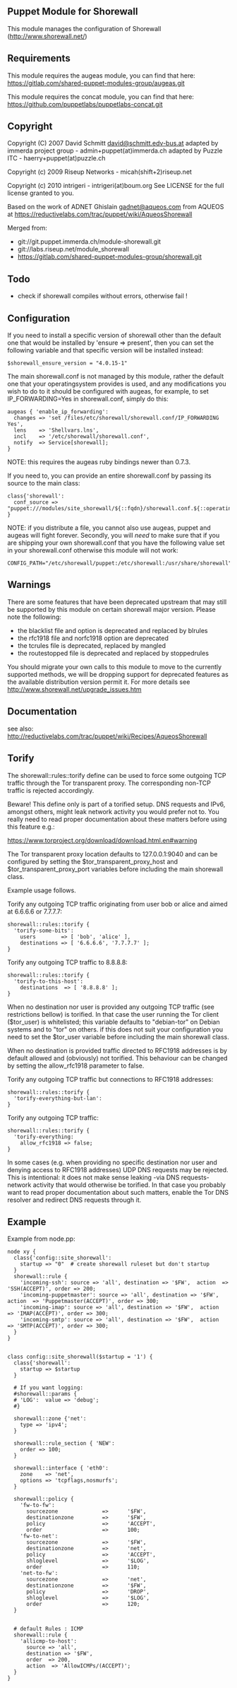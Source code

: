 Puppet Module for Shorewall
---------------------------
This module manages the configuration of Shorewall (http://www.shorewall.net/)

Requirements
------------

This module requires the augeas module, you can find that here:
https://gitlab.com/shared-puppet-modules-group/augeas.git

This module requires the concat module, you can find that here:
https://github.com/puppetlabs/puppetlabs-concat.git

Copyright
---------

Copyright (C) 2007 David Schmitt <david@schmitt.edv-bus.at>
adapted by immerda project group - admin+puppet(at)immerda.ch
adapted by Puzzle ITC - haerry+puppet(at)puzzle.ch

Copyright (c) 2009 Riseup Networks - micah(shift+2)riseup.net

Copyright (c) 2010 intrigeri - intrigeri(at)boum.org
See LICENSE for the full license granted to you.

Based on the work of ADNET Ghislain <gadnet@aqueos.com> from AQUEOS
at https://reductivelabs.com/trac/puppet/wiki/AqueosShorewall

Merged from:
- git://git.puppet.immerda.ch/module-shorewall.git
- git://labs.riseup.net/module_shorewall
- https://gitlab.com/shared-puppet-modules-group/shorewall.git


Todo
----
- check if shorewall compiles without errors, otherwise fail !

Configuration
-------------

If you need to install a specific version of shorewall other than
the default one that would be installed by 'ensure => present', then
you can set the following variable and that specific version will be
installed instead:

    $shorewall_ensure_version = "4.0.15-1"

The main shorewall.conf is not managed by this module, rather the default one
that your operatingsystem provides is used, and any modifications you wish to do
to it should be configured with augeas, for example, to set IP_FORWARDING=Yes in
shorewall.conf, simply do this:

    augeas { 'enable_ip_forwarding':
      changes => 'set /files/etc/shorewall/shorewall.conf/IP_FORWARDING Yes',
      lens    => 'Shellvars.lns',
      incl    => '/etc/shorewall/shorewall.conf',
      notify  => Service[shorewall];
    }

NOTE: this requires the augeas ruby bindings newer than 0.7.3.

If you need to, you can provide an entire shorewall.conf by passing its
source to the main class:

    class{'shorewall':
      conf_source => "puppet:///modules/site_shorewall/${::fqdn}/shorewall.conf.${::operatingsystem}",
    }

NOTE: if you distribute a file, you cannot also use augeas, puppet and augeas
will fight forever. Secondly, you will *need* to make sure that if you are shipping your own
shorewall.conf that you have the following value set in your shorewall.conf otherwise this
module will not work:

    CONFIG_PATH="/etc/shorewall/puppet:/etc/shorewall:/usr/share/shorewall"

Warnings
--------
There are some features that have been deprecated upstream that may still be
supported by this module on certain shorewall major version. Please note
the following:

* the blacklist file and option is deprecated and replaced by blrules
* the rfc1918 file and norfc1918 option are deprecated
* the tcrules file is deprecated, replaced by mangled
* the routestopped file is deprecated and replaced by stoppedrules

You should migrate your own calls to this module to move to the currently
supported methods, we will be dropping support for deprecated features as
the available distribution version permit it.
For more details see http://www.shorewall.net/upgrade_issues.htm

Documentation
-------------

see also: http://reductivelabs.com/trac/puppet/wiki/Recipes/AqueosShorewall

Torify
------

The shorewall::rules::torify define can be used to force some outgoing
TCP traffic through the Tor transparent proxy. The corresponding
non-TCP traffic is rejected accordingly.

Beware! This define only is part of a torified setup. DNS requests and
IPv6, amongst others, might leak network activity you would prefer not
to. You really need to read proper documentation about these matters
before using this feature e.g.:

  https://www.torproject.org/download/download.html.en#warning

The Tor transparent proxy location defaults to 127.0.0.1:9040 and can
be configured by setting the $tor_transparent_proxy_host and
$tor_transparent_proxy_port variables before including the main
shorewall class.

Example usage follows.

Torify any outgoing TCP traffic originating from user bob or alice and
aimed at 6.6.6.6 or 7.7.7.7:

    shorewall::rules::torify {
      'torify-some-bits':
        users        => [ 'bob', 'alice' ],
        destinations => [ '6.6.6.6', '7.7.7.7' ];
    }

Torify any outgoing TCP traffic to 8.8.8.8:

    shorewall::rules::torify {
      'torify-to-this-host':
        destinations  => [ '8.8.8.8' ];
    }

When no destination nor user is provided any outgoing TCP traffic (see
restrictions bellow) is torified. In that case the user running the
Tor client ($tor_user) is whitelisted; this variable defaults to
"debian-tor" on Debian systems and to "tor" on others. if this does
not suit your configuration you need to set the $tor_user variable
before including the main shorewall class.

When no destination is provided traffic directed to RFC1918 addresses
is by default allowed and (obviously) not torified. This behaviour can
be changed by setting the allow_rfc1918 parameter to false.

Torify any outgoing TCP traffic but connections to RFC1918 addresses:

    shorewall::rules::torify {
      'torify-everything-but-lan':
    }

Torify any outgoing TCP traffic:

    shorewall::rules::torify {
      'torify-everything:
        allow_rfc1918 => false;
    }

In some cases (e.g. when providing no specific destination nor user
and denying access to RFC1918 addresses) UDP DNS requests may be
rejected. This is intentional: it does not make sense leaking -via DNS
requests- network activity that would otherwise be torified. In that
case you probably want to read proper documentation about such
matters, enable the Tor DNS resolver and redirect DNS requests through
it.

Example
-------

Example from node.pp:

    node xy {
      class{'config::site_shorewall':
        startup => "0"  # create shorewall ruleset but don't startup
      }
      shorewall::rule {
        'incoming-ssh': source => 'all', destination => '$FW',  action  => 'SSH(ACCEPT)', order => 200;
        'incoming-puppetmaster': source => 'all', destination => '$FW',  action  => 'Puppetmaster(ACCEPT)', order => 300;
        'incoming-imap': source => 'all', destination => '$FW',  action  => 'IMAP(ACCEPT)', order => 300;
        'incoming-smtp': source => 'all', destination => '$FW',  action  => 'SMTP(ACCEPT)', order => 300;
      }
    }


    class config::site_shorewall($startup = '1') {
      class{'shorewall':
        startup => $startup
      }

      # If you want logging:
      #shorewall::params {
      # 'LOG':  value => 'debug';
      #}

      shorewall::zone {'net':
        type => 'ipv4';
      }

      shorewall::rule_section { 'NEW':
        order => 100;
      }

      shorewall::interface { 'eth0':
        zone    => 'net',
        options => 'tcpflags,nosmurfs';
      }

      shorewall::policy {
        'fw-to-fw':
          sourcezone              =>      '$FW',
          destinationzone         =>      '$FW',
          policy                  =>      'ACCEPT',
          order                   =>      100;
        'fw-to-net':
          sourcezone              =>      '$FW',
          destinationzone         =>      'net',
          policy                  =>      'ACCEPT',
          shloglevel              =>      '$LOG',
          order                   =>      110;
        'net-to-fw':
          sourcezone              =>      'net',
          destinationzone         =>      '$FW',
          policy                  =>      'DROP',
          shloglevel              =>      '$LOG',
          order                   =>      120;
      }


      # default Rules : ICMP
      shorewall::rule {
        'allicmp-to-host':
          source => 'all',
          destination => '$FW',
          order  => 200,
          action  => 'AllowICMPs/(ACCEPT)';
      }
    }


